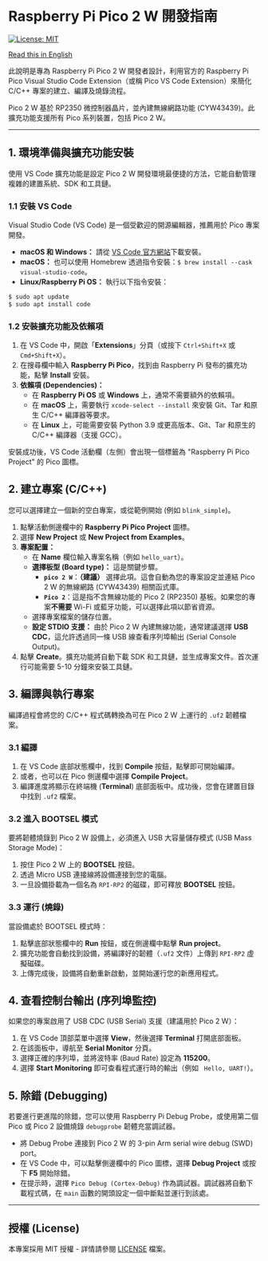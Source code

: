 # Raspberry Pi Pico 2 W 開發指南

[![License: MIT](https://img.shields.io/badge/License-MIT-yellow.svg)](LICENSE)

[Read this in English](README.md)

此說明是專為 Raspberry Pi Pico 2 W 開發者設計，利用官方的 Raspberry Pi Pico Visual Studio Code Extension（或稱 Pico VS Code Extension）來簡化 C/C++ 專案的建立、編譯及燒錄流程。

Pico 2 W 基於 RP2350 微控制器晶片，並內建無線網路功能 (CYW43439)。此擴充功能支援所有 Pico 系列裝置，包括 Pico 2 W。

---

## 1. 環境準備與擴充功能安裝

使用 VS Code 擴充功能是設定 Pico 2 W 開發環境最便捷的方法，它能自動管理複雜的建置系統、SDK 和工具鏈。

### 1.1 安裝 VS Code

Visual Studio Code (VS Code) 是一個受歡迎的開源編輯器，推薦用於 Pico 專案開發。

* **macOS 和 Windows：** 請從 [VS Code 官方網站](https://code.visualstudio.com/)下載安裝。
* **macOS：** 也可以使用 Homebrew 透過指令安裝：`$ brew install --cask visual-studio-code`。
* **Linux/Raspberry Pi OS：** 執行以下指令安裝：

```bash
$ sudo apt update
$ sudo apt install code
```

### 1.2 安裝擴充功能及依賴項

1. 在 VS Code 中，開啟「**Extensions**」分頁（或按下 `Ctrl+Shift+X` 或 `Cmd+Shift+X`）。
2. 在搜尋欄中輸入 **Raspberry Pi Pico**，找到由 Raspberry Pi 發布的擴充功能，點擊 **Install** 安裝。
3. **依賴項 (Dependencies)：**
    * 在 **Raspberry Pi OS** 或 **Windows** 上，通常不需要額外的依賴項。
    * 在 **macOS** 上，需要執行 `xcode-select --install` 來安裝 Git、Tar 和原生 C/C++ 編譯器等要求。
    * 在 **Linux** 上，可能需要安裝 Python 3.9 或更高版本、Git、Tar 和原生的 C/C++ 編譯器（支援 GCC）。

安裝成功後，VS Code 活動欄（左側）會出現一個標籤為 "Raspberry Pi Pico Project" 的 Pico 圖標。

## 2. 建立專案 (C/C++)

您可以選擇建立一個新的空白專案，或從範例開始 (例如 `blink_simple`)。

1. 點擊活動側邊欄中的 **Raspberry Pi Pico Project** 圖標。
2. 選擇 **New Project** 或 **New Project from Examples**。
3. **專案配置：**
    * 在 **Name** 欄位輸入專案名稱（例如 `hello_uart`）。
    * **選擇板型 (Board type)：** 這是關鍵步驟。
        * **`pico 2 W`**：**（建議）** 選擇此項。這會自動為您的專案設定並連結 Pico 2 W 的無線網路 (CYW43439) 相關函式庫。
        * **`Pico 2`**：這是指不含無線功能的 Pico 2 (RP2350) 基板。如果您的專案**不需要** Wi-Fi 或藍牙功能，可以選擇此項以節省資源。
    * 選擇專案檔案的儲存位置。
    * **設定 STDIO 支援：** 由於 Pico 2 W 內建無線功能，通常建議選擇 **USB CDC**，這允許透過同一條 USB 線查看序列埠輸出 (Serial Console Output)。
4. 點擊 **Create**。擴充功能將自動下載 SDK 和工具鏈，並生成專案文件。首次運行可能需要 5-10 分鐘來安裝工具鏈。

## 3. 編譯與執行專案

編譯過程會將您的 C/C++ 程式碼轉換為可在 Pico 2 W 上運行的 `.uf2` 韌體檔案。

### 3.1 編譯

1. 在 VS Code 底部狀態欄中，找到 **Compile** 按鈕，點擊即可開始編譯。
2. 或者，也可以在 Pico 側邊欄中選擇 **Compile Project**。
3. 編譯進度將顯示在終端機 (**Terminal**) 底部面板中。成功後，您會在建置目錄中找到 `.uf2` 檔案。

### 3.2 進入 BOOTSEL 模式

要將韌體燒錄到 Pico 2 W 設備上，必須進入 USB 大容量儲存模式 (USB Mass Storage Mode)：

1. 按住 Pico 2 W 上的 **BOOTSEL** 按鈕。
2. 透過 Micro USB 連接線將設備連接到您的電腦。
3. 一旦設備掛載為一個名為 `RPI-RP2` 的磁碟，即可釋放 **BOOTSEL** 按鈕。

### 3.3 運行 (燒錄)

當設備處於 BOOTSEL 模式時：

1. 點擊底部狀態欄中的 **Run** 按鈕，或在側邊欄中點擊 **Run project**。
2. 擴充功能會自動找到設備，將編譯好的韌體（`.uf2` 文件）上傳到 `RPI-RP2` 虛擬磁碟。
3. 上傳完成後，設備將自動重新啟動，並開始運行您的新應用程式。

## 4. 查看控制台輸出 (序列埠監控)

如果您的專案啟用了 USB CDC (USB Serial) 支援（建議用於 Pico 2 W）：

1. 在 VS Code 頂部菜單中選擇 **View**，然後選擇 **Terminal** 打開底部面板。
2. 在該面板中，導航至 **Serial Monitor** 分頁。
3. 選擇正確的序列埠，並將波特率 (Baud Rate) 設定為 **115200**。
4. 選擇 **Start Monitoring** 即可查看程式運行時的輸出（例如 ` Hello, UART!`）。

## 5. 除錯 (Debugging)

若要進行更進階的除錯，您可以使用 Raspberry Pi Debug Probe，或使用第二個 Pico 或 Pico 2 設備燒錄 `debugprobe` 韌體充當調試器。

* 將 Debug Probe 連接到 Pico 2 W 的 3-pin Arm serial wire debug (SWD) port。
* 在 VS Code 中，可以點擊側邊欄中的 Pico 圖標，選擇 **Debug Project** 或按下 **F5** 開始除錯。
* 在提示時，選擇 `Pico Debug (Cortex-Debug)` 作為調試器。調試器將自動下載程式碼，在 `main` 函數的開頭設定一個中斷點並運行到該處。

---

## 授權 (License)

本專案採用 MIT 授權 - 詳情請參閱 [LICENSE](LICENSE) 檔案。
